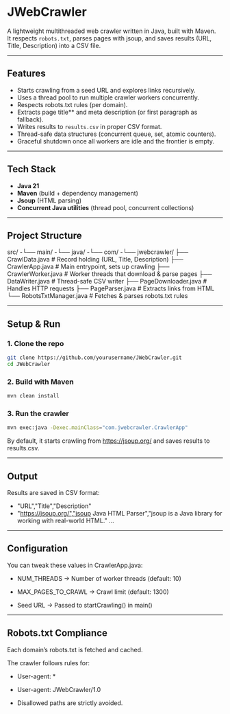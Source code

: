 # JWebCrawler

A lightweight multithreaded web crawler written in Java, built with Maven.  
It respects `robots.txt`, parses pages with jsoup, and saves results (URL, Title, Description) into a CSV file.

---

##  Features
- Starts crawling from a seed URL and explores links recursively.  
- Uses a thread pool to run multiple crawler workers concurrently.  
- Respects robots.txt rules (per domain).  
- Extracts page title** and meta description (or first paragraph as fallback).  
- Writes results to `results.csv` in proper CSV format.  
- Thread-safe data structures (concurrent queue, set, atomic counters).  
- Graceful shutdown once all workers are idle and the frontier is empty.  

---

## Tech Stack
- **Java 21**  
- **Maven** (build + dependency management)  
- **Jsoup** (HTML parsing)  
- **Concurrent Java utilities** (thread pool, concurrent collections)  

---

## Project Structure

src/
  -└── main/
  -└── java/
  -└── com/
  -└── jwebcrawler/
  ├── CrawlData.java # Record holding (URL, Title, Description)
  ├── CrawlerApp.java # Main entrypoint, sets up crawling
  ├── CrawlerWorker.java # Worker threads that download & parse pages
  ├── DataWriter.java # Thread-safe CSV writer
  ├── PageDownloader.java # Handles HTTP requests
  ├── PageParser.java # Extracts links from HTML
  └── RobotsTxtManager.java # Fetches & parses robots.txt rules

  
---

## Setup & Run

### 1. Clone the repo
```bash
git clone https://github.com/yourusername/JWebCrawler.git
cd JWebCrawler
```
### 2. Build with Maven
```bash
mvn clean install
```
### 3. Run the crawler
```bash
mvn exec:java -Dexec.mainClass="com.jwebcrawler.CrawlerApp"
```
By default, it starts crawling from https://jsoup.org/ and saves results to results.csv.

---

## Output
Results are saved in CSV format:
- "URL","Title","Description"
- "https://jsoup.org/","jsoup Java HTML Parser","jsoup is a Java library for working with real-world HTML."
...

---

## Configuration
You can tweak these values in CrawlerApp.java:

  - NUM_THREADS → Number of worker threads (default: 10)

  - MAX_PAGES_TO_CRAWL → Crawl limit (default: 1300)

  - Seed URL → Passed to startCrawling() in main()

---

## Robots.txt Compliance
Each domain’s robots.txt is fetched and cached.

The crawler follows rules for:

  - User-agent: *

  - User-agent: JWebCrawler/1.0

  - Disallowed paths are strictly avoided.


